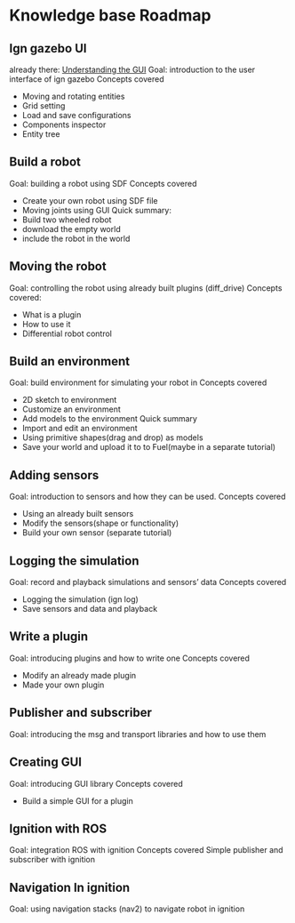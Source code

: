# Knowledge base Roadmap

## Ign gazebo UI
already there: [Understanding the GUI](https://ignitionrobotics.org/docs/citadel/gui)
Goal: introduction to the user interface of ign gazebo
Concepts covered

* Moving and rotating entities
* Grid setting
* Load and save configurations
* Components inspector
* Entity tree

## Build a robot

Goal: building a robot using SDF
Concepts covered

* Create your own robot using SDF file
* Moving joints using GUI
Quick summary:
* Build two wheeled robot
* download the empty world
* include the robot in the world

## Moving the robot

Goal: controlling the robot using already built plugins (diff_drive)
Concepts covered:

* What is a plugin
* How to use it
* Differential robot control

## Build an environment

Goal: build environment for simulating your robot in
Concepts covered

* 2D sketch to environment
* Customize an environment
* Add models to the environment
Quick summary
* Import and edit an environment
* Using primitive shapes(drag and drop) as models
* Save your world and upload it to to Fuel(maybe in a separate tutorial)

## Adding sensors

Goal: introduction to sensors and how they can be used.
Concepts covered

* Using an already built sensors
* Modify the sensors(shape or functionality)
* Build your own sensor (separate tutorial)

## Logging the simulation

Goal: record and playback simulations and sensors’ data
Concepts covered

* Logging the simulation (ign log)
* Save sensors and data and playback

## Write a plugin

Goal: introducing plugins and how to write one
Concepts covered

* Modify an already made plugin
* Made your own plugin

## Publisher and subscriber

Goal: introducing the msg and transport libraries and how to use them

## Creating GUI

Goal: introducing GUI library
Concepts covered

* Build a simple GUI for a plugin

## Ignition with ROS

Goal: integration ROS with ignition
Concepts covered
Simple publisher and subscriber with ignition

## Navigation In ignition

Goal: using navigation stacks (nav2) to navigate robot in ignition

